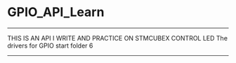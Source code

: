 # GPIO_API_Learn

****************************************************************************************************
THIS IS AN API I WRITE AND PRACTICE ON STMCUBEX CONTROL LED 
The drivers for GPIO start folder 6 


****************************************************************************************************
